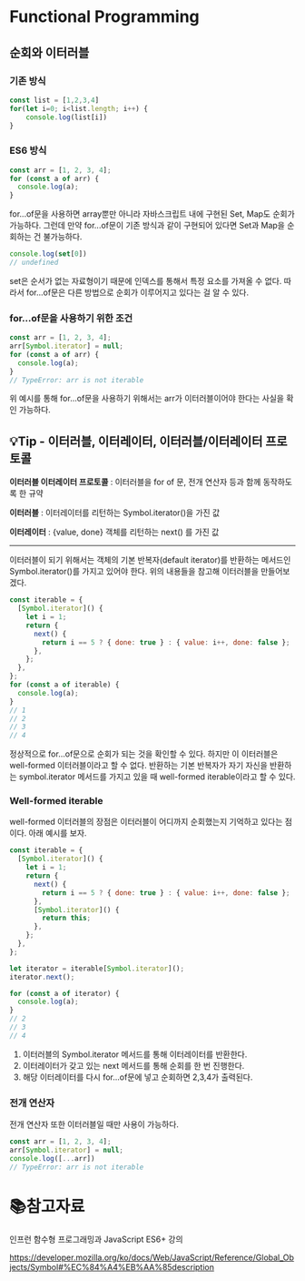 # Functional Programming

## 순회와 이터러블

### 기존 방식

```js
const list = [1,2,3,4]
for(let i=0; i<list.length; i++) {
	console.log(list[i])
}
```

### ES6 방식

```js
const arr = [1, 2, 3, 4];
for (const a of arr) {
  console.log(a);
}
```

for...of문을 사용하면 array뿐만 아니라 자바스크립트 내에 구현된 Set, Map도 순회가 가능하다. 그런데 만약 for...of문이 기존 방식과 같이 구현되어 있다면 Set과 Map을 순회하는 건 불가능하다.

```js
console.log(set[0])
// undefined
```

set은 순서가 없는 자료형이기 때문에 인덱스를 통해서 특정 요소를 가져올 수 없다. 따라서 for...of문은 다른 방법으로 순회가 이루어지고 있다는 걸 알 수 있다.

### for...of문을 사용하기 위한 조건

```js
const arr = [1, 2, 3, 4];
arr[Symbol.iterator] = null;
for (const a of arr) {
  console.log(a);
}
// TypeError: arr is not iterable
```

위 예시를 통해 for...of문을 사용하기 위해서는 arr가 이터러블이어야 한다는 사실을 확인 가능하다.

## :bulb:Tip - 이터러블, 이터레이터, 이터러블/이터레이터 프로토콜

**이터러블 이터레이터 프로토콜** : 이터러블을 for of 문, 전개 연산자 등과 함께 동작하도록 한 규약

**이터러블** : 이터레이터를 리턴하는 Symbol.iterator()을 가진 값

**이터레이터** : {value, done} 객체를 리턴하는 next() 를 가진 값

___

이터러블이 되기 위해서는 객체의 기본 반복자(default iterator)를 반환하는 메서드인 Symbol.iterator()를 가지고 있어야 한다. 위의 내용들을 참고해 이터러블을 만들어보겠다.

```js
const iterable = {
  [Symbol.iterator]() {
    let i = 1;
    return {
      next() {
        return i == 5 ? { done: true } : { value: i++, done: false };
      },
    };
  },
};
for (const a of iterable) {
  console.log(a);
}
// 1
// 2
// 3
// 4
```

정상적으로 for...of문으로 순회가 되는 것을 확인할 수 있다. 하지만 이 이터러블은 well-formed 이터러블이라고 할 수 없다. 반환하는 기본 반복자가 자기 자신을 반환하는 symbol.iterator 메서드를 가지고 있을 때 well-formed iterable이라고 할 수 있다.

### Well-formed iterable

well-formed 이터러블의 장점은 이터러블이 어디까지 순회했는지 기억하고 있다는 점이다. 아래 예시를 보자.

```js
const iterable = {
  [Symbol.iterator]() {
    let i = 1;
    return {
      next() {
        return i == 5 ? { done: true } : { value: i++, done: false };
      },
      [Symbol.iterator]() {
        return this;
      },
    };
  },
};

let iterator = iterable[Symbol.iterator]();
iterator.next();

for (const a of iterator) {
  console.log(a);
}
// 2
// 3
// 4
```

1. 이터러블의 Symbol.iterator 메서드를 통해 이터레이터를 반환한다.
2. 이터레이터가 갖고 있는 next 메서드를 통해 순회를 한 번 진행한다.
3. 해당 이터레이터를 다시 for...of문에 넣고 순회하면 2,3,4가 출력된다.

### 전개 연산자

전개 연산자 또한 이터러블일 때만 사용이 가능하다.

```js
const arr = [1, 2, 3, 4];
arr[Symbol.iterator] = null;
console.log([...arr])
// TypeError: arr is not iterable
```

# :books:참고자료

인프런 함수형 프로그래밍과 JavaScript ES6+ 강의

https://developer.mozilla.org/ko/docs/Web/JavaScript/Reference/Global_Objects/Symbol#%EC%84%A4%EB%AA%85description
